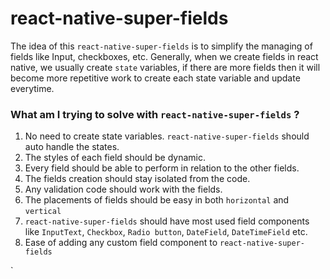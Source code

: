 # react-native-super-fields

The idea of this `react-native-super-fields` is to simplify the managing of fields like Input, checkboxes, etc. Generally, when we create fields in react native, we usually create `state` variables, if there are more fields then it will become more repetitive work to create each state variable and update everytime.

### What am I trying to solve with `react-native-super-fields` ?


1. No need to create state variables. `react-native-super-fields` should auto handle the states.
2. The styles of each field should be dynamic.
3. Every field should be able to perform in relation to the other fields.
4. The fields creation should stay isolated from the code. 
5. Any validation code should work with the fields.
6. The placements of fields should be easy in both `horizontal` and `vertical`
7. `react-native-super-fields` should have most used field components like  `InputText`, `Checkbox`, `Radio button`, `DateField`, `DateTimeField` etc.
8. Ease of adding any custom field component to `react-native-super-fields`

`
